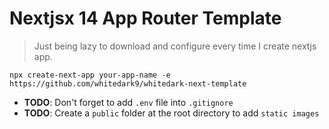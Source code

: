 # Nextjsx 14 App Router Template

> Just being lazy to download and configure every time I create nextjs app.

```shell
npx create-next-app your-app-name -e https://github.com/whitedark9/whitedark-next-template
```

- **TODO**: Don't forget to add `.env` file into `.gitignore`
- **TODO**: Create a `public` folder at the root directory to add `static images`
